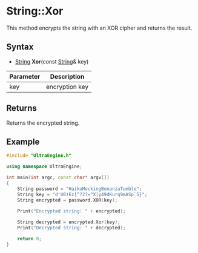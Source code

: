 # String::Xor #

This method encrypts the string with an XOR cipher and returns the result.

## Syntax ##

- [String](String.md) **Xor**(const [String](String.md)& key)

| Parameter | Description |
| --- | --- |
| key | encryption key |

## Returns ##

Returns the encrypted string.

## Example ##

```c++
#include "UltraEngine.h"

using namespace UltraEngine;

int main(int argc, const char* argv[])
{
    String password = "HaikuMockingBonanzaTumble";
    String key = "d'U0)Ez[^?2?=^X|y49dKurq9mASp`5}";
    String encrypted = password.XOR(key);

    Print("Encrypted string: " + encrypted);
    
    String decrypted = encrypted.Xor(key);
    Print("Decrypted string: " + decrypted);

    return 0;
}
```

